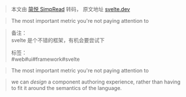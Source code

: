 > 本文由 [简悦 SimpRead](http://ksria.com/simpread/) 转码， 原文地址 [svelte.dev](https://svelte.dev/blog/write-less-code?utm_campaign=%E9%87%8E%E7%94%9F%E6%9E%B6%E6%9E%84%E5%B8%88&utm_medium=email&utm_source=Revue%20newsletter)

> The most important metric you're not paying attention to

> 备注：  
> svelte 是个不错的框架，有机会要尝试下
> 
> 标签：  
> #web#ui#framework#svelte

> The most important metric you're not paying attention to

> we can _design_ a component authoring experience, rather than having to fit it around the semantics of the language.